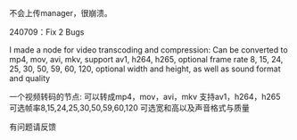 不会上传manager，很崩溃。

240709：Fix 2 Bugs

I made a node for video transcoding and compression:
Can be converted to mp4, mov, avi, mkv, support av1, h264, h265, optional frame rate 8, 15, 24, 25, 30, 50, 59, 60, 120, optional width and height, as well as sound format and quality

一个视频转码的节点:
可以转成mp4，mov，avi，mkv
支持av1，h264，h265
可选帧率8,15,24,25,30,50,59,60,120
可选宽和高以及声音格式与质量

有问题请反馈
